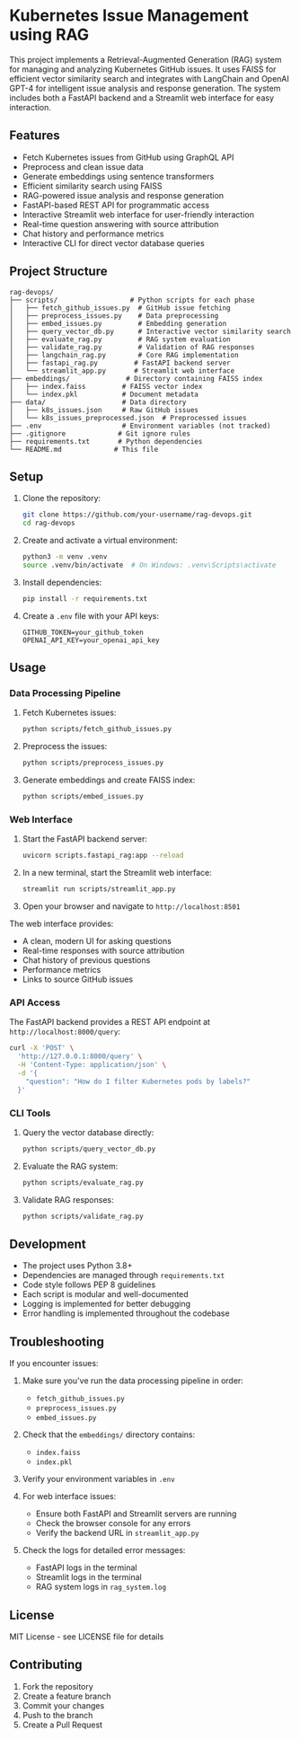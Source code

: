 # Kubernetes Issue Management using RAG

This project implements a Retrieval-Augmented Generation (RAG) system for managing and analyzing Kubernetes GitHub issues. It uses FAISS for efficient vector similarity search and integrates with LangChain and OpenAI GPT-4 for intelligent issue analysis and response generation. The system includes both a FastAPI backend and a Streamlit web interface for easy interaction.

## Features

- Fetch Kubernetes issues from GitHub using GraphQL API
- Preprocess and clean issue data
- Generate embeddings using sentence transformers
- Efficient similarity search using FAISS
- RAG-powered issue analysis and response generation
- FastAPI-based REST API for programmatic access
- Interactive Streamlit web interface for user-friendly interaction
- Real-time question answering with source attribution
- Chat history and performance metrics
- Interactive CLI for direct vector database queries

## Project Structure

```
rag-devops/
├── scripts/                  # Python scripts for each phase
│   ├── fetch_github_issues.py  # GitHub issue fetching
│   ├── preprocess_issues.py    # Data preprocessing
│   ├── embed_issues.py         # Embedding generation
│   ├── query_vector_db.py      # Interactive vector similarity search
│   ├── evaluate_rag.py         # RAG system evaluation
│   ├── validate_rag.py         # Validation of RAG responses
│   ├── langchain_rag.py        # Core RAG implementation
│   ├── fastapi_rag.py         # FastAPI backend server
│   └── streamlit_app.py       # Streamlit web interface
├── embeddings/              # Directory containing FAISS index
│   ├── index.faiss         # FAISS vector index
│   └── index.pkl           # Document metadata
├── data/                   # Data directory
│   ├── k8s_issues.json     # Raw GitHub issues
│   └── k8s_issues_preprocessed.json  # Preprocessed issues
├── .env                    # Environment variables (not tracked)
├── .gitignore             # Git ignore rules
├── requirements.txt       # Python dependencies
└── README.md             # This file
```

## Setup

1. Clone the repository:
   ```bash
   git clone https://github.com/your-username/rag-devops.git
   cd rag-devops
   ```

2. Create and activate a virtual environment:
   ```bash
   python3 -m venv .venv
   source .venv/bin/activate  # On Windows: .venv\Scripts\activate
   ```

3. Install dependencies:
   ```bash
   pip install -r requirements.txt
   ```

4. Create a `.env` file with your API keys:
   ```
   GITHUB_TOKEN=your_github_token
   OPENAI_API_KEY=your_openai_api_key
   ```

## Usage

### Data Processing Pipeline

1. Fetch Kubernetes issues:
   ```bash
   python scripts/fetch_github_issues.py
   ```

2. Preprocess the issues:
   ```bash
   python scripts/preprocess_issues.py
   ```

3. Generate embeddings and create FAISS index:
   ```bash
   python scripts/embed_issues.py
   ```

### Web Interface

1. Start the FastAPI backend server:
   ```bash
   uvicorn scripts.fastapi_rag:app --reload
   ```

2. In a new terminal, start the Streamlit web interface:
   ```bash
   streamlit run scripts/streamlit_app.py
   ```

3. Open your browser and navigate to `http://localhost:8501`

The web interface provides:
- A clean, modern UI for asking questions
- Real-time responses with source attribution
- Chat history of previous questions
- Performance metrics
- Links to source GitHub issues

### API Access

The FastAPI backend provides a REST API endpoint at `http://localhost:8000/query`:

```bash
curl -X 'POST' \
  'http://127.0.0.1:8000/query' \
  -H 'Content-Type: application/json' \
  -d '{
    "question": "How do I filter Kubernetes pods by labels?"
  }'
```

### CLI Tools

1. Query the vector database directly:
   ```bash
   python scripts/query_vector_db.py
   ```

2. Evaluate the RAG system:
   ```bash
   python scripts/evaluate_rag.py
   ```

3. Validate RAG responses:
   ```bash
   python scripts/validate_rag.py
   ```

## Development

- The project uses Python 3.8+
- Dependencies are managed through `requirements.txt`
- Code style follows PEP 8 guidelines
- Each script is modular and well-documented
- Logging is implemented for better debugging
- Error handling is implemented throughout the codebase

## Troubleshooting

If you encounter issues:

1. Make sure you've run the data processing pipeline in order:
   - `fetch_github_issues.py`
   - `preprocess_issues.py`
   - `embed_issues.py`

2. Check that the `embeddings/` directory contains:
   - `index.faiss`
   - `index.pkl`

3. Verify your environment variables in `.env`

4. For web interface issues:
   - Ensure both FastAPI and Streamlit servers are running
   - Check the browser console for any errors
   - Verify the backend URL in `streamlit_app.py`

5. Check the logs for detailed error messages:
   - FastAPI logs in the terminal
   - Streamlit logs in the terminal
   - RAG system logs in `rag_system.log`

## License

MIT License - see LICENSE file for details

## Contributing

1. Fork the repository
2. Create a feature branch
3. Commit your changes
4. Push to the branch
5. Create a Pull Request 